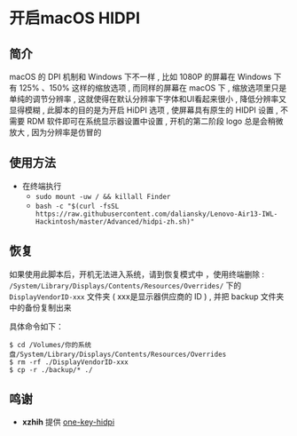 # 开启macOS HIDPI
## 简介
macOS 的 DPI 机制和 Windows 下不一样 , 比如 1080P 的屏幕在 Windows 下有 125% 、150% 这样的缩放选项 , 而同样的屏幕在 macOS 下 , 缩放选项里只是单纯的调节分辨率 , 这就使得在默认分辨率下字体和UI看起来很小 , 降低分辨率又显得模糊 , 此脚本的目的是为开启 HiDPI 选项 , 使屏幕具有原生的 HIDPI 设置 , 不需要 RDM 软件即可在系统显示器设置中设置 , 开机的第二阶段 logo 总是会稍微放大 , 因为分辨率是仿冒的
## 使用方法
- 在终端执行
  - `sudo mount -uw / && killall Finder`
  - `bash -c "$(curl -fsSL https://raw.githubusercontent.com/daliansky/Lenovo-Air13-IWL-Hackintosh/master/Advanced/hidpi-zh.sh)"`
## 恢复
如果使用此脚本后，开机无法进入系统，请到恢复模式中 ，使用终端删除 : `/System/Library/Displays/Contents/Resources/Overrides/` 下的 `DisplayVendorID-xxx` 文件夹 ( xxx是显示器供应商的 ID ) , 并把 backup 文件夹中的备份复制出来

具体命令如下：

```
$ cd /Volumes/你的系统盘/System/Library/Displays/Contents/Resources/Overrides
$ rm -rf ./DisplayVendorID-xxx
$ cp -r ./backup/* ./
```

## 鸣谢

- **xzhih** 提供 [one-key-hidpi](https://github.com/xzhih/one-key-hidpi)
